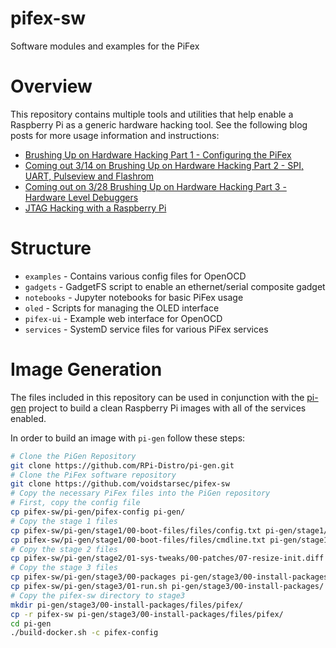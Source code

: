 # pifex-sw

Software modules and examples for the PiFex

# Overview

This repository contains multiple tools and utilities that help enable a Raspberry Pi as a generic hardware hacking tool. See the following blog posts for more usage information and instructions:

- [Brushing Up on Hardware Hacking Part 1 - Configuring the PiFex]()
- [Coming out 3/14 on Brushing Up on Hardware Hacking Part 2 - SPI, UART, Pulseview and Flashrom](TODO)
- [Coming out on 3/28 Brushing Up on Hardware Hacking Part 3 - Hardware Level Debuggers](TODO)
- [JTAG Hacking with a Raspberry Pi](https://voidstarsec.com/blog/jtag-pifex)


# Structure

- `examples` - Contains various config files for OpenOCD
- `gadgets` - GadgetFS script to enable an ethernet/serial composite gadget
- `notebooks` - Jupyter notebooks for basic PiFex usage
- `oled` - Scripts for managing the OLED interface
- `pifex-ui` - Example web interface for OpenOCD
- `services` - SystemD service files for various PiFex services


# Image Generation

The files included in this repository can be used in conjunction with the [pi-gen]() project to build a clean Raspberry Pi images with all of the services enabled. 

In order to build an image with `pi-gen` follow these steps:

```bash
# Clone the PiGen Repository
git clone https://github.com/RPi-Distro/pi-gen.git
# Clone the PiFex software repository
git clone https://github.com/voidstarsec/pifex-sw
# Copy the necessary PiFex files into the PiGen repository
# First, copy the config file
cp pifex-sw/pi-gen/pifex-config pi-gen/
# Copy the stage 1 files
cp pifex-sw/pi-gen/stage1/00-boot-files/files/config.txt pi-gen/stage1/00-boot-files/files
cp pifex-sw/pi-gen/stage1/00-boot-files/files/cmdline.txt pi-gen/stage1/00-boot-files/files
# Copy the stage 2 files
cp pifex-sw/pi-gen/stage2/01-sys-tweaks/00-patches/07-resize-init.diff pi-gen/stage2/01-sys-tweaks/00-patches/
# Copy the stage 3 files
cp pifex-sw/pi-gen/stage3/00-packages pi-gen/stage3/00-install-packages/
cp pifex-sw/pi-gen/stage3/01-run.sh pi-gen/stage3/00-install-packages/
# Copy the pifex-sw directory to stage3
mkdir pi-gen/stage3/00-install-packages/files/pifex/
cp -r pifex-sw pi-gen/stage3/00-install-packages/files/pifex/
cd pi-gen
./build-docker.sh -c pifex-config
```
